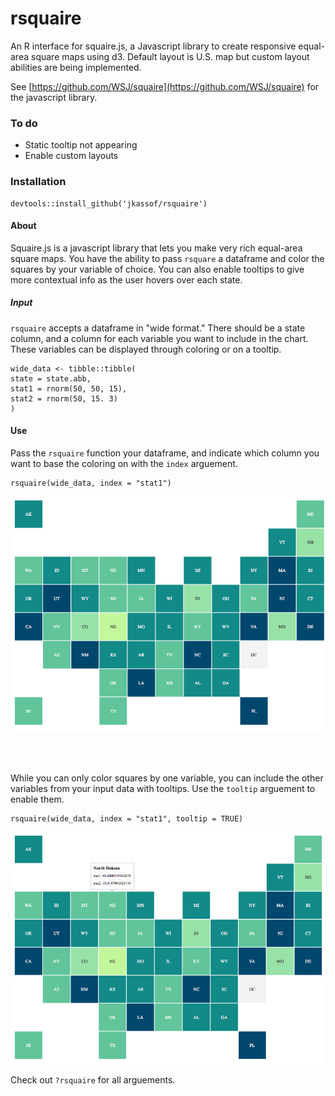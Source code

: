 # rsquaire

An R interface for squaire.js, a Javascript library to create responsive equal-area square maps using d3. Default layout is U.S. map but custom layout abilities are being implemented.  

See [https://github.com/WSJ/squaire](https://github.com/WSJ/squaire) for the javascript library.

### To do

- Static tooltip not appearing
- Enable custom layouts

### Installation

```
devtools::install_github('jkassof/rsquaire')
```

#### About

Squaire.js is a javascript library that lets you make very rich equal-area square maps. You have the ability to pass `rsquare` a dataframe and color the squares by your variable of choice. You can also enable tooltips to give more contextual info as the user hovers over each state.

##### Input

`rsquaire` accepts a dataframe in "wide format." There should be a state column, and a column for each variable you want to include in the chart. These variables can be displayed through coloring or on a tooltip.

```
wide_data <- tibble::tibble(
state = state.abb,
stat1 = rnorm(50, 50, 15),
stat2 = rnorm(50, 15. 3)
)

```


#### Use


Pass the `rsquaire` function your dataframe, and indicate which column you want to base the coloring on with the `index` arguement.

```
rsquaire(wide_data, index = "stat1")
```

![](img/rsquaire.png)

<br><br>

While you can only color squares by one variable, you can include the other variables from your input data with tooltips. Use the `tooltip` arguement to enable them.

```
rsquaire(wide_data, index = "stat1", tooltip = TRUE)
```

![](img/tooltips.png)


Check out `?rsquaire` for all arguements.


